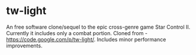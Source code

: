 # tw-light
An free software clone/sequel to the epic cross-genre game Star Control II. Currently it includes only a combat portion. Cloned from - https://code.google.com/p/tw-light/. Includes minor performance improvements.
